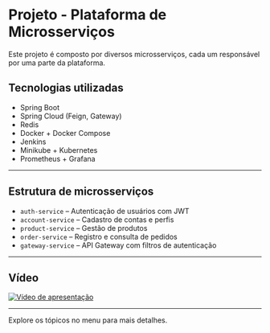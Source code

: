 # Projeto - Plataforma de Microsserviços

Este projeto é composto por diversos microsserviços, cada um responsável por uma parte da plataforma.

## Tecnologias utilizadas

- Spring Boot
- Spring Cloud (Feign, Gateway)
- Redis
- Docker + Docker Compose
- Jenkins
- Minikube + Kubernetes
- Prometheus + Grafana

---

## Estrutura de microsserviços

- `auth-service` – Autenticação de usuários com JWT
- `account-service` – Cadastro de contas e perfis
- `product-service` – Gestão de produtos
- `order-service` – Registro e consulta de pedidos
- `gateway-service` – API Gateway com filtros de autenticação

---

## Vídeo

[![Vídeo de apresentação](https://img.youtube.com/vi/8b1k2J3Y4aA/0.jpg)](https://www.youtube.com/watch?v=8b1k2J3Y4aA)

---

Explore os tópicos no menu para mais detalhes.
